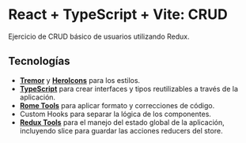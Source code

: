 # React + TypeScript + Vite: CRUD

Ejercicio de CRUD básico de usuarios utilizando Redux.

## Tecnologías

- [**Tremor**](https://www.tremor.so/) y [**HeroIcons**](https://heroicons.com/) para los estilos.
- [**TypeScript**](https://www.typescriptlang.org/) para crear interfaces y tipos reutilizables a través de la aplicación.
- [**Rome Tools**](https://rometools.github.io/rome/) para aplicar formato y correcciones de código.
- Custom Hooks para separar la lógica de los componentes.
- [**Redux Tools**](https://redux.js.org/) para el manejo del estado global de la aplicación, incluyendo slice para guardar las acciones reducers del store.
